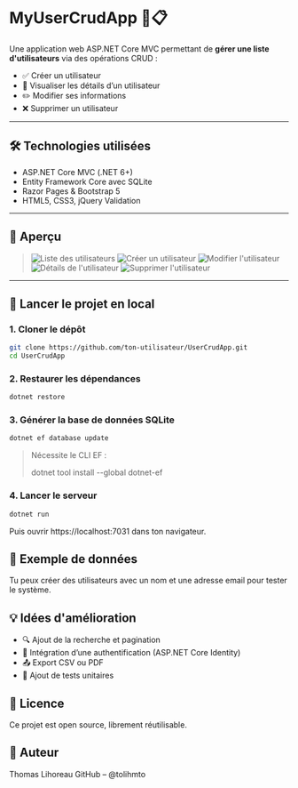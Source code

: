 # MyUserCrudApp 👤📋

Une application web ASP.NET Core MVC permettant de **gérer une liste d'utilisateurs** via des opérations CRUD :

- ✅ Créer un utilisateur  
- 📄 Visualiser les détails d’un utilisateur  
- ✏️ Modifier ses informations  
- ❌ Supprimer un utilisateur  

---

## 🛠️ Technologies utilisées

- ASP.NET Core MVC (.NET 6+)
- Entity Framework Core avec SQLite
- Razor Pages & Bootstrap 5
- HTML5, CSS3, jQuery Validation

---

## 📸 Aperçu
 
> ![Liste des utilisateurs](https://cdn.discordapp.com/attachments/942071413169348619/1385631687483854930/image.png?ex=6856c592&is=68557412&hm=89fcb8ead1f2f1257cb36f0e8dc0cce62aedf51705b3b09354d2b6f4907079e8&)
> ![Créer un utilisateur](https://cdn.discordapp.com/attachments/942071413169348619/1385631687878377626/image.png?ex=6856c592&is=68557412&hm=3184f14c3a7341d0a0f884b3b5121403c75c936400515904e90706c289468b84&)
> ![Modifier l'utilisateur](https://cdn.discordapp.com/attachments/942071413169348619/1385631688515649749/image.png?ex=6856c592&is=68557412&hm=b618f2f71a14b52f784c65ccf3febfca9455aa6a8113493fbda22d937429bcb8&)
> ![Détails de l'utilisateur](https://cdn.discordapp.com/attachments/942071413169348619/1385631689086337126/image.png?ex=6856c592&is=68557412&hm=a711726163acc836aa18f3d600e846f12b058d790d83d385a0622e20083bf9be&)
> ![Supprimer l'utilisateur](https://cdn.discordapp.com/attachments/942071413169348619/1385631689547579524/image.png?ex=6856c592&is=68557412&hm=13e5384a9dc42e164abcabdac4d010648f57e44b9244808e67020425e0241903&)

---

## 🚀 Lancer le projet en local

### 1. Cloner le dépôt
```bash
git clone https://github.com/ton-utilisateur/UserCrudApp.git
cd UserCrudApp
```

### 2. Restaurer les dépendances
```bash
dotnet restore
```

### 3. Générer la base de données SQLite
```bash
dotnet ef database update
```
> Nécessite le CLI EF :
> 
> dotnet tool install --global dotnet-ef

### 4. Lancer le serveur
```bash
dotnet run
```
Puis ouvrir https://localhost:7031 dans ton navigateur.

## 🧾 Exemple de données
Tu peux créer des utilisateurs avec un nom et une adresse email pour tester le système.

## 💡 Idées d'amélioration
 - 🔍 Ajout de la recherche et pagination
 - 🔐 Intégration d’une authentification (ASP.NET Core Identity)
 - 📤 Export CSV ou PDF
 - 🧪 Ajout de tests unitaires

## 📄 Licence
Ce projet est open source, librement réutilisable.

## 👤 Auteur
Thomas Lihoreau
GitHub – @tolihmto
